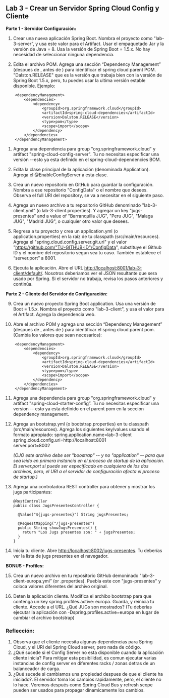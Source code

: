 ## Lab 3 - Crear un Servidor Spring Cloud Config y Cliente

**Parte 1 - Servidor Configuración:**

1. Crear una nueva aplicación Spring Boot.  Nombra el proyecto como "lab-3-server”, y usa este valor para el Artifact.  Usar el empaquetado Jar y la versión de Java = 8.  Usa la versión de Spring Boot = 1.5.x.  No hay necesidad de seleccionar ninguna dependencia.

1. Edita el archivo POM.  Agrega una sección “Dependency Management”  (despues de <properties>, antes de <dependencies>) para identificar el spring cloud parent POM.  "Dalston.RELEASE" que es la versión que trabaja bien con la versión de Spring Boot 1.5.x, pero, tu puedes usar la ultima versión estable disponible.  Ejemplo:

```
    <dependencyManagement>
        <dependencies>
            <dependency>
                <groupId>org.springframework.cloud</groupId>
                <artifactId>spring-cloud-dependencies</artifactId>
                <version>Dalston.RELEASE</version>
                <type>pom</type>
                <scope>import</scope>
            </dependency>
        </dependencies>
    </dependencyManagement>
```


1. Agrega una dependencia para group "org.springframework.cloud" y artifact "spring-cloud-config-server".  Tu no necesitas especificar una versión --esto ya esta definido en el  spring-cloud-dependencies BOM.

1. Edita la clase principal de la aplicación (denominada Application).  Agrega el @EnableConfigServer a esta clase.

1. Crea un nuevo repositorio en GitHub para guardar la configuración.  Nombra a ese repositorio "ConfigData" o el nombre que desees.  Observa el full URI del repository, se va a necesitar en el siguiente paso.

1. Agrega un nuevo archivo a tu repositorio GitHub denominado "lab-3-client.yml” (o lab-3-client.properties).  Y agregar un key "jugs-presentes" and a value of "Barranquilla JUG", "Peru JUG", "Malaga JUG", "Madrid JUG",  o cualquier otro valor que desees.

1. Regresa a tu proyecto y crea un application.yml (o application.properties) en la raiz de tu classpath (src/main/resources).  Agrega el  "spring.cloud.config.server.git.uri" y el valor "https://github.com/"TU-GITHUB-ID"/ConfigData", substituye el  Github ID y el nombre del repositorio segun sea tu caso.  También establece el  “server.port” a 8001.

8. Ejecuta la aplicación.  Abre el URL [http://localhost:8001/lab-3-client/default/](http://localhost:8001/lab-3-client/default/).  Nosotros deberíamos ver el JSON resultante que sera usado por Spring.  Si el servidor no trabaja, revisa los pasos anteriores y continúa. 

  **Parte 2 - Cliente del Servidor de Configuración:**

9. Crea un nuevo proyecto Spring Boot application.  Usa una versión de Boot = 1.5.x.  Nombra el proyecto como "lab-3-client", y usa el valor para el Artifact.  Agrega la dependencia web. 

10.  Abre el archivo POM y agrega una sección “Dependency Management” (despues de <properties>, antes de <dependencies>) para identificar el spring cloud parent pom. (Cambia los valores que sean necesarios):
```
    <dependencyManagement>
        <dependencies>
            <dependency>
                <groupId>org.springframework.cloud</groupId>
                <artifactId>spring-cloud-dependencies</artifactId>
                <version>Dalston.RELEASE</version>
                <type>pom</type>
                <scope>import</scope>
            </dependency>
        </dependencies>
    </dependencyManagement>
```
11.  Agrega una dependencia para group  "org.springframework.cloud" y artifact "spring-cloud-starter-config”.  Tu no necesitas especificar una version -- esto ya esta definido en el parent pom en la sección dependency management.

12. Agrega un bootstrap.yml (o bootstrap.properties) en tu classpath (src/main/resources).  Agrega los siguientes key/values usando el formato apropiado:
spring.application.name=lab-3-client
spring.cloud.config.uri=http://localhost:8001  
server.port=8002

    _(OJO este archivo debe ser "boostrap" -- y no "application" -- para que sea leido en primera instancia en el proceso de startup de la aplicación.  El server.port si puede ser especificado en cualquiera de los dos archivos, pero, el URI a el servidor de configuración afecta el proceso de startup.)_

13. Agrega una controladora REST controller para obtener y mostrar los jugs participantes:

    ```
    @RestController
    public class JugsPresentesController {
 
      @Value("${jugs-presentes}") String jugsPresentes;
  
      @RequestMapping("/jugs-presentes")
      public String showJugsPresentes() {
        return "Los Jugs presentes son: " + jugsPresentes;
      }
    }
    ```

14.  Inicia tu cliente.  Abre [http://localhost:8002/jugs-presentes](http://localhost:8002/jugs-presentes).  Tu deberías ver la lista de jugs presentes en el navegador.

  **BONUS - Profiles:**

15. Crea un nuevo archivo en tu repositorio GitHub demoninado "lab-3-client-europa.yml” (or .properties).  Puebla este con "jugs-presentes" y coloca valores diferentes del archivo original.

16. Deten la aplicación cliente.  Modifica el archibo bootstrap para que contenga un key  spring.profiles.active: europa.  Guarda, y reinicia tu cliente.  Accede a el URL.  ¿Qué JUGs son mostrados?  (Tu deberías ejecutar la aplicación con  -Dspring.profiles.active=europa en lugar de cambiar el archivo bootstrap)

### Reflección:  
1. Observa que el cliente necesita algunas dependencias para Spring Cloud, y el URI del Spring Cloud server, pero nada de código.
2. ¿Qué sucede si el Config Server no esta disponible cuando la aplicación cliente inicia?  Para mitigar esta posibilidad, es comun ejecutar varias instancias de config server en diferentes racks / zonas detras de un balanceador de carga.
3. ¿Qué sucede si cambiamos una propiedad despues de que el cliente ha iniciado?. El servidor toma los cambios rapidamente, pero, el cliente no lo hace.  Veremos después como Spring Cloud Bus y refresh scope pueden ser usados para propagar dinamicamente los cambios.
